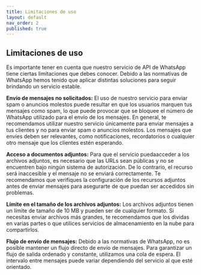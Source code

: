 ```yaml
---
title: Limitaciones de uso
layout: default
nav_order: 2
published: true
---
```

## Limitaciones de uso

Es importante tener en cuenta que nuestro servicio de API de WhatsApp tiene ciertas limitaciones que debes conocer. Debido a las normativas de WhatsApp hemos tenido que aplicar distintas soluciones para seguir brindando un servicio estable.

**Envío de mensajes no solicitados:** El uso de nuestro servicio para enviar spam o anuncios molestos puede resultar en que los usuarios marquen tus mensajes como spam, lo que puede provocar que se bloquee el número de WhatsApp utilizado para el envío de los mensajes. En general, te recomendamos utilizar nuestro servicio únicamente para enviar mensajes a tus clientes y no para enviar spam o anuncios molestos. Los mensajes que envíes deben ser relevantes, como notificaciones, recordatorios o cualquier otro mensaje que los clientes estén esperando.

**Acceso a documentos adjuntos:** Para que el servicio puedaacceder a los archivos adjuntos, es necesario que las URLs sean públicas y no se encuentren bajo ningún sistema de autorización. De lo contrario, el recurso será inaccesible y el mensaje no se enviará correctamente. Te recomendamos que verifiques la configuración de los recursos adjuntos antes de enviar mensajes para asegurarte de que puedan ser accedidos sin problemas.

**Límite en el tamaño de los archivos adjuntos:** Los archivos adjuntos tienen un límite de tamaño de 10 MB y pueden ser de cualquier formato. Si necesitas enviar archivos más grandes, te recomendamos que los dividas en varias partes o que utilices servicios de almacenamiento en la nube para compartirlos.

**Flujo de envío de mensajes:** Debido a las normativas de WhatsApp, no es posible mantener un flujo directo de envío de mensajes. Para garantizar un flujo de salida ordenado y constante, utilizamos una cola de espera. El intervalo entre mensajes puede variar dependiendo del servicio al que esté orientado.
